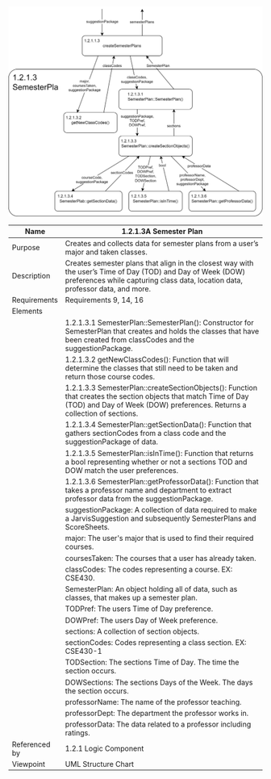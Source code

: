 ![Semester Plan Structure Chart](TeamTwoFiles/SemesterPlanStructureChart.svg)

| Name | 1.2.1.3A Semester Plan |
| ----------- | ----------- |
| Purpose | Creates and collects data for semester plans from a user’s major and taken classes. |
| Description | Creates semester plans that align in the closest way with the user’s Time of Day (TOD) and Day of Week (DOW) preferences while capturing class data, location data, professor data, and more.  |
| Requirements | Requirements 9, 14, 16 |
| Elements 
| | 1.2.1.3.1 SemesterPlan::SemesterPlan(): Constructor for SemesterPlan that creates and holds the classes that have been created from classCodes and the suggestionPackage. |
| | 1.2.1.3.2 getNewClassCodes(): Function that will determine the classes that still need to be taken and return those course codes. |
| | 1.2.1.3.3 SemesterPlan::createSectionObjects(): Function that creates the section objects that match Time of Day (TOD) and Day of Week (DOW) preferences. Returns a collection of sections. |
| | 1.2.1.3.4 SemesterPlan::getSectionData(): Function that gathers sectionCodes from a class code and the suggestionPackage of data. |
| | 1.2.1.3.5 SemesterPlan::isInTime(): Function that returns a bool representing whether or not a sections TOD and DOW match the user preferences. |
| | 1.2.1.3.6 SemesterPlan::getProfessorData(): Function that takes a professor name and department to extract professor data from the suggestionPackage. |
| | suggestionPackage: A collection of data required to make a JarvisSuggestion and subsequently SemesterPlans and ScoreSheets. |
| | major: The user's major that is used to find their required courses. |
| | coursesTaken: The courses that a user has already taken. |
| | classCodes: The codes representing a course. EX: CSE430. |
| | SemesterPlan: An object holding all of data, such as classes, that makes up a semester plan. |
| | TODPref: The users Time of Day preference. |
| | DOWPref: The users Day of Week preference. |
| | sections: A collection of section objects. |
| | sectionCodes: Codes representing a class section. EX: CSE430-1 |
| | TODSection: The sections Time of Day. The time the section occurs. |
| | DOWSections: The sections Days of the Week. The days the section occurs. |
| | professorName: The name of the professor teaching. |
| | professorDept: The department the professor works in. |
| | professorData: The data related to a professor including ratings. |
| Referenced by | 1.2.1 Logic Component  |
| Viewpoint | UML Structure Chart |